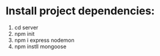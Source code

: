 # Install project dependencies:

1. cd server
2. npm init
3. npm i express nodemon
4. npm instll mongoose
